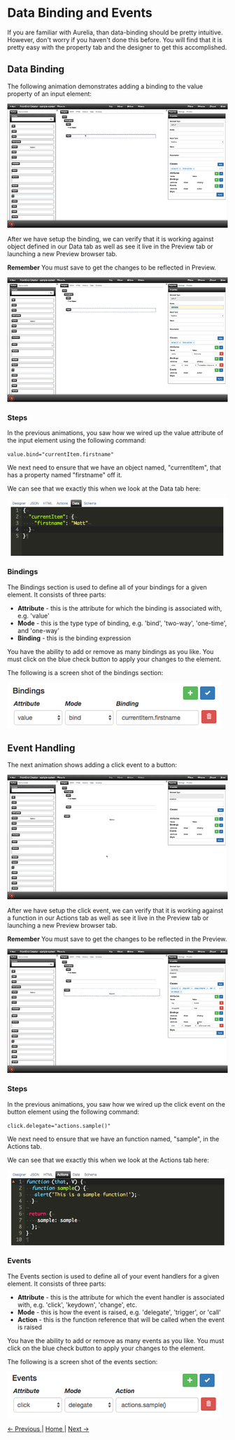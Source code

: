 # Data Binding and Events

If you are familiar with Aurelia, than data-binding should be pretty intuitive. However, don't worry if you haven't done this before. You will find that it is pretty easy with the property tab and the designer to get this accomplished.

## Data Binding

The following animation demonstrates adding a binding to the value property of an input element:

![Designer data-bind](images/data-bind.gif)

After we have setup the binding, we can verify that it is working against object defined in our Data tab as well as see it live in the Preview tab or launching a new Preview browser tab.

**Remember** You must save to get the changes to be reflected in Preview.

![Designer data-bind](images/data-bind-preview.gif)

### Steps

In the previous animations, you saw how we wired up the value attribute of the input element using the following command:

`value.bind="currentItem.firstname"`

We next need to ensure that we have an object named, "currentItem", that has a property named "firstname" off it.

We can see that we exactly this when we look at the Data tab here:

![Designer Data tab](images/designer-data-bind-data.png)

### Bindings

The Bindings section is used to define all of your bindings for a given element. It consists of three parts:

* **Attribute** - this is the attribute for which the binding is associated with, e.g. 'value'
* **Mode** - this is the type type of binding, e.g. 'bind', 'two-way', 'one-time', and 'one-way'
* **Binding** - this is the binding expression

You have the ability to add or remove as many bindings as you like. You must click on the blue check button to apply your changes to the element. 

The following is a screen shot of the bindings section:

![Designer Property Grid Bindings](images/designer-property-grid-bindings.png)


## Event Handling

The next animation shows adding a click event to a button:

![Designer data-bind](images/click-delegate.gif)

After we have setup the click event, we can verify that it is working against a function in our Actions tab as well as see it live in the Preview tab or launching a new Preview browser tab.

**Remember** You must save to get the changes to be reflected in the Preview.

![Designer data-bind](images/click-delegate-preview.gif)

### Steps

In the previous animations, you saw how we wired up the click event on the button element using the following command:

`click.delegate="actions.sample()"`

We next need to ensure that we have an function named, "sample", in the Actions tab.

We can see that we exactly this when we look at the Actions tab here:

![Designer Data tab](images/designer-actions.png)

### Events

The Events section is used to define all of your event handlers for a given element. It consists of three parts:

* **Attribute** - this is the attribute for which the event handler is associated with, e.g. 'click', 'keydown', 'change', etc.
* **Mode** - this is how the event is raised, e.g. 'delegate', 'trigger', or 'call'
* **Action** - this is the function reference that will be called when the event is raised

You have the ability to add or remove as many events as you like. You must click on the blue check button to apply your changes to the element. 

The following is a screen shot of the events section:

![Designer Property Grid Events](images/designer-property-grid-events.png)

[ <- Previous ](classes-attributes-styles.md) | [ Home ](Home.md) | [ Next -> ](data-form.md)
